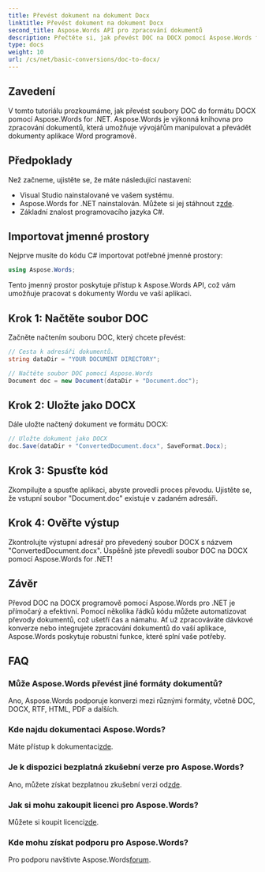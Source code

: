 ```yaml
---
title: Převést dokument na dokument Docx
linktitle: Převést dokument na dokument Docx
second_title: Aspose.Words API pro zpracování dokumentů
description: Přečtěte si, jak převést DOC na DOCX pomocí Aspose.Words for .NET. Podrobný průvodce s příklady kódu. Ideální pro vývojáře.
type: docs
weight: 10
url: /cs/net/basic-conversions/doc-to-docx/
---
```

## Zavedení

V tomto tutoriálu prozkoumáme, jak převést soubory DOC do formátu DOCX pomocí Aspose.Words for .NET. Aspose.Words je výkonná knihovna pro zpracování dokumentů, která umožňuje vývojářům manipulovat a převádět dokumenty aplikace Word programově.

## Předpoklady

Než začneme, ujistěte se, že máte následující nastavení:
- Visual Studio nainstalované ve vašem systému.
-  Aspose.Words for .NET nainstalován. Můžete si jej stáhnout z[zde](https://releases.aspose.com/words/net/).
- Základní znalost programovacího jazyka C#.

## Importovat jmenné prostory

Nejprve musíte do kódu C# importovat potřebné jmenné prostory:
```csharp
using Aspose.Words;
```

Tento jmenný prostor poskytuje přístup k Aspose.Words API, což vám umožňuje pracovat s dokumenty Wordu ve vaší aplikaci.

## Krok 1: Načtěte soubor DOC

Začněte načtením souboru DOC, který chcete převést:
```csharp
// Cesta k adresáři dokumentů.
string dataDir = "YOUR DOCUMENT DIRECTORY";

// Načtěte soubor DOC pomocí Aspose.Words
Document doc = new Document(dataDir + "Document.doc");
```

## Krok 2: Uložte jako DOCX

Dále uložte načtený dokument ve formátu DOCX:
```csharp
// Uložte dokument jako DOCX
doc.Save(dataDir + "ConvertedDocument.docx", SaveFormat.Docx);
```

## Krok 3: Spusťte kód

Zkompilujte a spusťte aplikaci, abyste provedli proces převodu. Ujistěte se, že vstupní soubor "Document.doc" existuje v zadaném adresáři.

## Krok 4: Ověřte výstup

Zkontrolujte výstupní adresář pro převedený soubor DOCX s názvem "ConvertedDocument.docx". Úspěšně jste převedli soubor DOC na DOCX pomocí Aspose.Words for .NET!

## Závěr

Převod DOC na DOCX programově pomocí Aspose.Words pro .NET je přímočarý a efektivní. Pomocí několika řádků kódu můžete automatizovat převody dokumentů, což ušetří čas a námahu. Ať už zpracováváte dávkové konverze nebo integrujete zpracování dokumentů do vaší aplikace, Aspose.Words poskytuje robustní funkce, které splní vaše potřeby.

## FAQ

### Může Aspose.Words převést jiné formáty dokumentů?
Ano, Aspose.Words podporuje konverzi mezi různými formáty, včetně DOC, DOCX, RTF, HTML, PDF a dalších.

### Kde najdu dokumentaci Aspose.Words?
 Máte přístup k dokumentaci[zde](https://reference.aspose.com/words/net/).

### Je k dispozici bezplatná zkušební verze pro Aspose.Words?
 Ano, můžete získat bezplatnou zkušební verzi od[zde](https://releases.aspose.com/).

### Jak si mohu zakoupit licenci pro Aspose.Words?
 Můžete si koupit licenci[zde](https://purchase.aspose.com/buy).

### Kde mohu získat podporu pro Aspose.Words?
 Pro podporu navštivte Aspose.Words[forum](https://forum.aspose.com/c/words/8).
